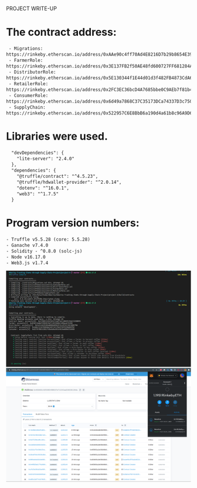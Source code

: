 PROJECT WRITE-UP

# The contract address:
```
 - Migrations: https://rinkeby.etherscan.io/address/0xAAe90c4ff70Ad4E8216D7b29b8654E39E9ae135A
 - FarmerRole: https://rinkeby.etherscan.io/address/0x3E137FB2f50AE48fd600727FF681284A8F164ec7
 - DistributorRole: https://rinkeby.etherscan.io/address/0x5E130344f1E44d01d3f482FB4873CdA685190982
 - RetailerRole: https://rinkeby.etherscan.io/address/0x2FC3EC36bcD4A7685bbe0C9AEb7f81b44FdA694F
 - ConsumerRole: https://rinkeby.etherscan.io/address/0x6d49a7868C37C35173DCa74337D3c7506fD88117
 - SupplyChain: https://rinkeby.etherscan.io/address/0x522957C6E8BbB6a190d4a61b8c96A9D68402f1d9
```
# Libraries were used.
```
  "devDependencies": {
    "lite-server": "2.4.0"
  },
  "dependencies": {
    "@truffle/contract": "^4.5.23",
    "@truffle/hdwallet-provider": "^2.0.14",
    "dotenv": "^16.0.1",
    "web3": "^1.7.5"
  }
```
# Program version numbers:
    - Truffle v5.5.28 (core: 5.5.28)
    - Ganache v7.4.0
    - Solidity - ^0.8.0 (solc-js)
    - Node v16.17.0
    - Web3.js v1.7.4

![truffle test](images/Screenshot-2022-08-29-12-01-00.png)
![truffle test](images/Screenshot-2022-08-29-11-04-05.png)